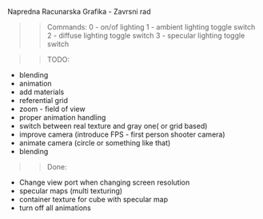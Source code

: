 Napredna Racunarska Grafika - Zavrsni rad
>> Commands:
0 - on/of lighting
1 - ambient lighting toggle switch 
2 - diffuse lighting toggle switch 
3 - specular lighting toggle switch

>> TODO: 
* blending
* animation
* add materials
* referential grid
* zoom - field of view 
* proper animation handling
* switch between real texture and gray one( or grid based)
* improve camera (introduce FPS - first person shooter camera)
* animate camera (circle or something like that)
* blending 

>> Done:
* Change view port when changing screen resolution
* specular maps (multi texturing)
* container texture for cube with specular map
* turn off all animations